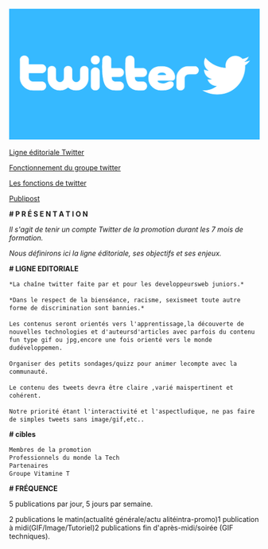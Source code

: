 ![image_twitter](image/twitter-logo.jpg)

[Ligne éditoriale Twitter](https://github.com/yes-we-web/twitter/blob/master/Documents/ligne_editoriale_twitter%20.pdf)

[Fonctionnement du groupe twitter](https://github.com/yes-we-web/twitter/blob/master/Documents/Fonctionnement%20du%20groupe%20Twitter.pdf)

[Les fonctions de twitter](https://github.com/yes-we-web/twitter/blob/master/Documents/twitter-fonctions.md)


[Publipost](https://github.com/yes-we-web/twitter/blob/master/Documents/publipost.md)



**# P R É S E N T A T I O N**

*Il s'agit de tenir un compte Twitter de la promotion durant les 7 mois de formation.*

*Nous définirons ici la ligne éditoriale, ses objectifs et ses enjeux.*


**# LIGNE EDITORIALE**

    *La chaîne twitter faite par et pour les developpeursweb juniors.*

    *Dans le respect de la bienséance, racisme, sexismeet toute autre forme de discrimination sont bannies.*

    Les contenus seront orientés vers l'apprentissage,la découverte de nouvelles technologies et d'auteursd'articles avec parfois du contenu fun type gif ou jpg,encore une fois orienté vers le monde dudéveloppemen.

    Organiser des petits sondages/quizz pour animer lecompte avec la communauté.

    Le contenu des tweets devra être claire ,varié maispertinent et cohérent.

    Notre priorité étant l'interactivité et l'aspectludique, ne pas faire de simples tweets sans image/gif,etc..

**# cibles**

    Membres de la promotion
    Professionnels du monde la Tech
    Partenaires
    Groupe Vitamine T

**# FRÉQUENCE**

5 publications par jour, 5 jours par semaine.

2 publications le matin(actualité générale/actu alitéintra-promo)1 publication à midi(GIF/Image/Tutoriel)2 publications fin d'après-midi/soirée (GIF techniques).